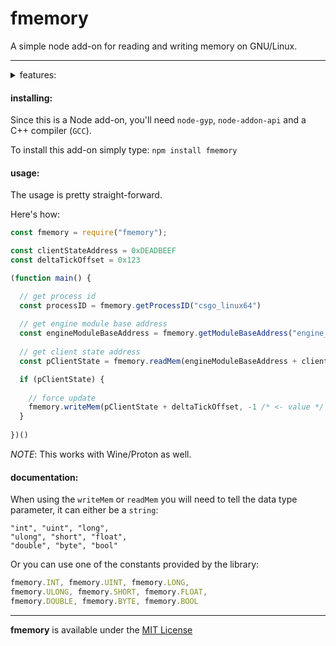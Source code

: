 # fmemory
A simple node add-on for reading and writing memory on GNU/Linux.

***

<details>
<summary>features:</summary>

-  memory reading
-  memory writing
-  pattern scanning (still wip)
-  get process id through process name
-  get module base address through module name
-  get call address
-  get the absolute location of an address (get absolute address)

**todo:**

-  vector3d and vector2d support _(read, write)_
-  ability to call virtual functions
-  shellcode execution _(maybe)_

:construction: *more to come..*

</details>

<h4>installing:</h4>

Since this is a Node add-on, you'll need `node-gyp`, `node-addon-api` and a C++ compiler (`GCC`).

To install this add-on simply type: `npm install fmemory`

<h4>usage:</h4>

The usage is pretty straight-forward.

Here's how:


```javascript
const fmemory = require("fmemory");

const clientStateAddress = 0xDEADBEEF
const deltaTickOffset = 0x123

(function main() {

  // get process id
  const processID = fmemory.getProcessID("csgo_linux64")
  
  // get engine module base address
  const engineModuleBaseAddress = fmemory.getModuleBaseAddress("engine_client.so", processID)
  
  // get client state address
  const pClientState = fmemory.readMem(engineModuleBaseAddress + clientStateAddress, fmemory.INT)

  if (pClientState) {
    
    // force update
    fmemory.writeMem(pClientState + deltaTickOffset, -1 /* <- value */, fmemory.BYTE)
  } 
  
})()
```
_NOTE_: This works with Wine/Proton as well.

<h4>documentation:</h4>

When using the `writeMem` or `readMem` you will need to tell the data type parameter, it can either be a `string`:

```
"int", "uint", "long",
"ulong", "short", "float",
"double", "byte", "bool"
```
Or you can use one of the constants provided by the library:

```javascript
fmemory.INT, fmemory.UINT, fmemory.LONG,
fmemory.ULONG, fmemory.SHORT, fmemory.FLOAT,
fmemory.DOUBLE, fmemory.BYTE, fmemory.BOOL
```

***

**fmemory** is available under the [MIT License](https://github.com/otvv/fmemory/blob/master/LICENSE)